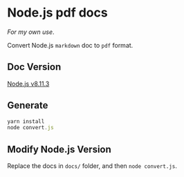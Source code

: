 # Node.js pdf docs

*For my own use*.

Convert Node.js `markdown` doc to `pdf` format.

## Doc Version

[Node.js v8.11.3](https://nodejs.org/dist/latest-v8.x/docs/api/)

## Generate

``` javascript
yarn install
node convert.js
```

## Modify Node.js Version

Replace the docs in `docs/` folder, and then `node convert.js`.

